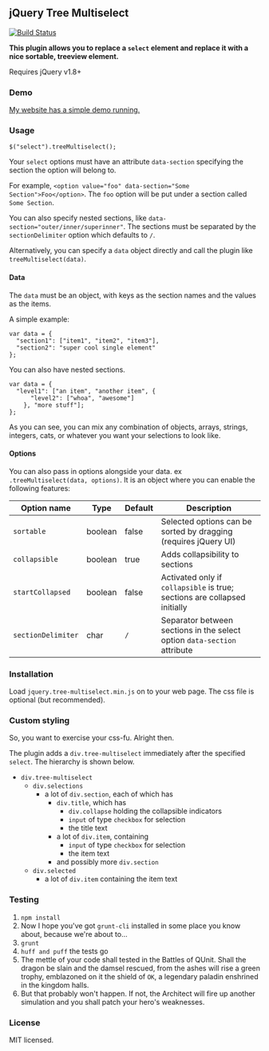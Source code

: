 ## jQuery Tree Multiselect
[![Build Status](https://travis-ci.org/patosai/tree-multiselect.js.svg?branch=master)](https://travis-ci.org/patosai/tree-multiselect.js)

**This plugin allows you to replace a `select` element and replace it with a nice sortable, treeview element.**

Requires jQuery v1.8+

### Demo
<a target="_blank" href="http://www.patosai.com/projects/tree-multiselect">My website has a simple demo running.</a>

### Usage
```
$("select").treeMultiselect();
```
Your `select` options must have an attribute `data-section` specifying the section the option will belong to.

For example, `<option value="foo" data-section="Some Section">Foo</option>`. The `foo` option will be put under a section called `Some Section`.

You can also specify nested sections, like `data-section="outer/inner/superinner"`. The sections must be separated by the `sectionDelimiter` option which defaults to `/`.

Alternatively, you can specify a `data` object directly and call the plugin like `treeMultiselect(data)`.

#### Data
The `data` must be an object, with keys as the section names and the values as the items.

A simple example:
```
var data = {
  "section1": ["item1", "item2", "item3"],
  "section2": "super cool single element"
};
```

You can also have nested sections.
```
var data = {
  "level1": ["an item", "another item", {
      "level2": ["whoa", "awesome"]
    }, "more stuff"];
};
```

As you can see, you can mix any combination of objects, arrays, strings, integers, cats, or whatever you want your selections to look like.

#### Options
You can also pass in options alongside your data. ex `.treeMultiselect(data, options)`. It is an object where you can enable the following features:

Option name        | Type     | Default | Description
------------------ | -------- | ------- | ---------------
`sortable`         | boolean  | false   | Selected options can be sorted by dragging (requires jQuery UI)
`collapsible`      | boolean  | true    | Adds collapsibility to sections
`startCollapsed`   | boolean  | false   | Activated only if `collapsible` is true; sections are collapsed initially
`sectionDelimiter` | char     | `/`     | Separator between sections in the select option `data-section` attribute

### Installation
Load `jquery.tree-multiselect.min.js` on to your web page. The css file is optional (but recommended).

### Custom styling
So, you want to exercise your css-fu. Alright then.

The plugin adds a `div.tree-multiselect` immediately after the specified `select`. The hierarchy is shown below.

- `div.tree-multiselect`
  - `div.selections`
    - a lot of `div.section`, each of which has
      - `div.title`, which has
        - `div.collapse` holding the collapsible indicators
        - `input` of type `checkbox` for selection
        - the title text
      - a lot of `div.item`, containing
        - `input` of type `checkbox` for selection
        - the item text
      - and possibly more `div.section`
  - `div.selected`
    - a lot of `div.item` containing the item text

### Testing
  1. `npm install`
  2. Now I hope you've got `grunt-cli` installed in some place you know about, because we're about to...
  3. `grunt`
  4. `huff and puff` the tests go
  5. The mettle of your code shall tested in the Battles of QUnit. Shall the dragon be slain and the damsel rescued, from the ashes will rise a green trophy, emblazoned on it the shield of `OK`, a legendary paladin enshrined in the kingdom halls.
  6. But that probably won't happen. If not, the Architect will fire up another simulation and you shall patch your hero's weaknesses.

### License
MIT licensed.
